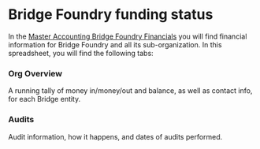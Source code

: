 # Bridge Foundry funding status

In the [Master Accounting Bridge Foundry Financials](http://bit.ly/bridges-financials) you will find financial information for Bridge Foundry and all its sub-organization. In this spreadsheet, you will find the following tabs:

### Org Overview
A running tally of money in/money/out and balance, as well as contact info, for each Bridge entity.

### Audits
Audit information, how it happens, and dates of audits performed.
